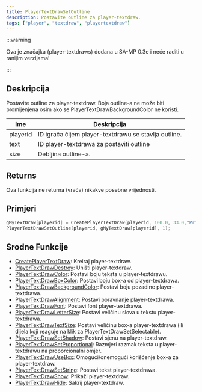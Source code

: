 ```yaml
---
title: PlayerTextDrawSetOutline
description: Postavite outline za player-textdraw.
tags: ["player", "textdraw", "playertextdraw"]
---
```


:::warning

Ova je značajka (player-textdraws) dodana u SA-MP 0.3e i neće raditi u ranijim verzijama!

:::

## Deskripcija

Postavite outline za player-textdraw. Boja outline-a ne može biti promijenjena osim ako se PlayerTextDrawBackgroundColor ne koristi.

| Ime      | Deskripcija                                          |
| -------- | ---------------------------------------------------- |
| playerid | ID igrača čijem player-textdrawu se stavlja outline. |
| text     | ID player-textdrawa za postaviti outline             |
| size     | Debljina outline-a.                                  |

## Returns

Ova funkcija ne returna (vraća) nikakve posebne vrijednosti.

## Primjeri

```c
gMyTextDraw[playerid] = CreatePlayerTextDraw(playerid, 100.0, 33.0,"Primjer Textdrawa");
PlayerTextDrawSetOutline(playerid, gMyTextDraw[playerid], 1);
```

## Srodne Funkcije

- [CreatePlayerTextDraw](CreatePlayerTextDraw): Kreiraj player-textdraw.
- [PlayerTextDrawDestroy](PlayerTextDrawDestroy): Uništi player-textdraw.
- [PlayerTextDrawColor](PlayerTextDrawColor): Postavi boju teksta u player-textdrawu.
- [PlayerTextDrawBoxColor](PlayerTextDrawBoxColor): Postavi boju box-a od player-textdrawa.
- [PlayerTextDrawBackgroundColor](PlayerTextDrawBackgroundColor): Postavi boju pozadine player-textdrawa.
- [PlayerTextDrawAlignment](PlayerTextDrawAlignment): Postavi poravnanje player-textdrawa.
- [PlayerTextDrawFont](PlayerTextDrawFont): Postavi font player-textdrawa.
- [PlayerTextDrawLetterSize](PlayerTextDrawLetterSize): Postavi veličinu slova u tekstu player-textdrawa.
- [PlayerTextDrawTextSize](PlayerTextDrawTextSize): Postavi veličinu box-a player-textdrawa (ili dijela koji reaguje na klik za PlayerTextDrawSetSelectable).
- [PlayerTextDrawSetShadow](PlayerTextDrawSetShadow): Postavi sjenu na player-textdraw.
- [PlayerTextDrawSetProportional](PlayerTextDrawSetProportional): Razmjeri razmak teksta u player-textdrawu na proporcionalni omjer.
- [PlayerTextDrawUseBox](PlayerTextDrawUseBox): Omogući/onemogući korišćenje box-a za player-textdraw.
- [PlayerTextDrawSetString](PlayerTextDrawSetString): Postavi tekst player-textdrawa.
- [PlayerTextDrawShow](PlayerTextDrawShow): Prikaži player-textdraw.
- [PlayerTextDrawHide](PlayerTextDrawHide): Sakrij player-textdraw.
